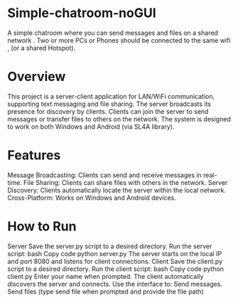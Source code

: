# Simple-chatroom-noGUI
A simple chatroom where you can send messages and files on a shared network . Two or more PCs or Phones should be connected to the same wifi , (or a shared Hotspot).


# Overview
This project is a server-client application for LAN/WiFi communication, supporting text messaging and file sharing. The server broadcasts its presence for discovery by clients. Clients can join the server to send messages or transfer files to others on the network. The system is designed to work on both Windows and Android (via SL4A library).

# Features
Message Broadcasting: Clients can send and receive messages in real-time.
File Sharing: Clients can share files with others in the network.
Server Discovery: Clients automatically locate the server within the local network.
Cross-Platform: Works on Windows and Android devices.

# How to Run
Server
Save the server.py script to a desired directory.
Run the server script:
bash
Copy code
python server.py
The server starts on the local IP and port 8080 and listens for client connections.
Client
Save the client.py script to a desired directory.
Run the client script:
bash
Copy code
python client.py
Enter your name when prompted.
The client automatically discovers the server and connects.
Use the interface to:
Send messages.
Send files (type send file when prompted and provide the file path)
